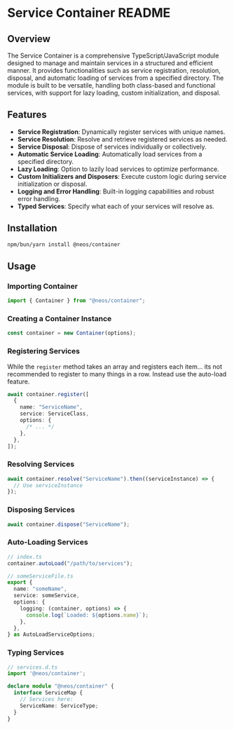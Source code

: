 # Service Container README

## Overview

The Service Container is a comprehensive TypeScript/JavaScript module designed to manage and maintain services in a structured and efficient manner. It provides functionalities such as service registration, resolution, disposal, and automatic loading of services from a specified directory. The module is built to be versatile, handling both class-based and functional services, with support for lazy loading, custom initialization, and disposal.

## Features

- **Service Registration**: Dynamically register services with unique names.
- **Service Resolution**: Resolve and retrieve registered services as needed.
- **Service Disposal**: Dispose of services individually or collectively.
- **Automatic Service Loading**: Automatically load services from a specified directory.
- **Lazy Loading**: Option to lazily load services to optimize performance.
- **Custom Initializers and Disposers**: Execute custom logic during service initialization or disposal.
- **Logging and Error Handling**: Built-in logging capabilities and robust error handling.
- **Typed Services**: Specify what each of your services will resolve as.

## Installation

```bash
npm/bun/yarn install @neos/container
```

## Usage

### Importing Container

```ts
import { Container } from "@neos/container";
```

### Creating a Container Instance

```ts
const container = new Container(options);
```

### Registering Services

While the `register` method takes an array and registers each item... its not recommended to register to many things in a row. Instead use the auto-load feature.

```ts
await container.register([
  {
    name: "ServiceName",
    service: ServiceClass,
    options: {
      /* ... */
    },
  },
]);
```

### Resolving Services

```ts
await container.resolve("ServiceName").then((serviceInstance) => {
  // Use serviceInstance
});
```

### Disposing Services

```ts
await container.dispose("ServiceName");
```

### Auto-Loading Services

```ts
// index.ts
container.autoLoad("/path/to/services");

// someServiceFile.ts
export {
  name: "someName",
  service: someService,
  options: {
    logging: (container, options) => {
      console.log(`Loaded: ${options.name}`);
    },
  },
} as AutoLoadServiceOptions;
```

### Typing Services

```ts
// services.d.ts
import '@neos/container';

declare module "@neos/container" {
  interface ServiceMap {
    // Services here:
    ServiceName: ServiceType;
  }
}
```
